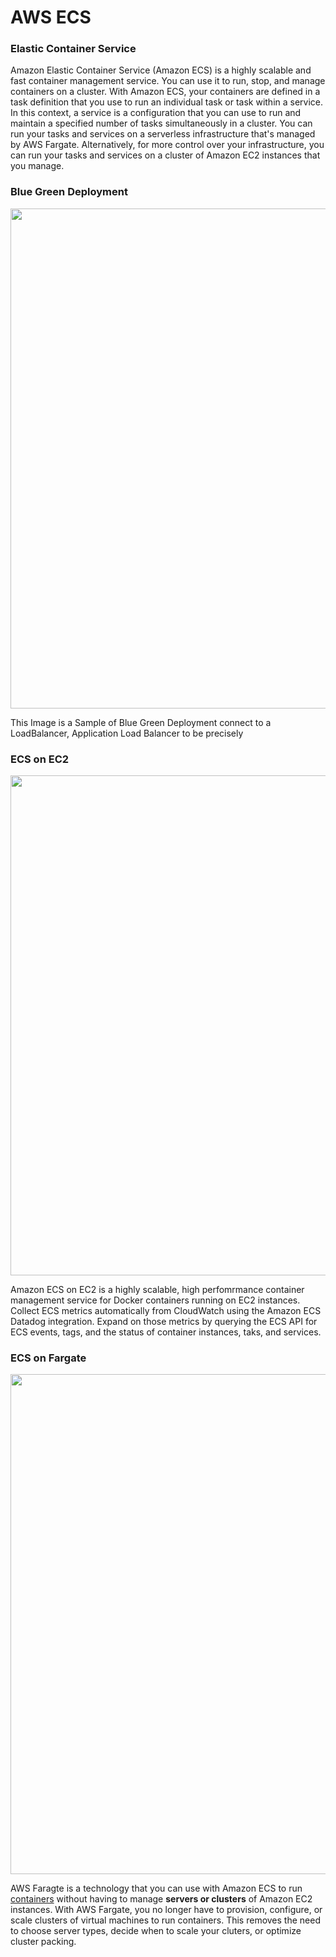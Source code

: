 # AWS ECS
### Elastic Container Service
Amazon Elastic Container Service (Amazon ECS) is a highly scalable and fast container management service. You can use it to run, stop, and manage containers on a cluster. With Amazon ECS, your containers are defined in a task definition that you use to run an individual task or task within a service. In this context, a service is a configuration that you can use to run and maintain a specified number of tasks simultaneously in a cluster. You can run your tasks and services on a serverless infrastructure that's managed by AWS Fargate. Alternatively, for more control over your infrastructure, you can run your tasks and services on a cluster of Amazon EC2 instances that you manage.

### Blue Green Deployment

<p align="center"><a href="https://github.com/aws-samples/ecs-blue-green-deployment"><img src="https://user-images.githubusercontent.com/86287920/189579005-cf687792-b03d-4549-a5d3-08bc5dae6fda.png" width="800" /></a></p>

This Image is a Sample of Blue Green Deployment connect to a LoadBalancer, Application Load Balancer to be precisely

### ECS on EC2

<p align="center"><img src="https://user-images.githubusercontent.com/86287920/191167487-51ae4c52-fbfd-4cba-87f0-6e129227a2d0.jpg" width="800" /></p>

Amazon ECS on EC2 is a highly scalable, high perfomrmance container management service for Docker containers running on EC2 instances. <br />
Collect ECS metrics automatically from CloudWatch using the Amazon ECS Datadog integration. Expand on those metrics by querying the ECS API for ECS events, tags, and the status of container instances, taks, and services.

### ECS on Fargate

<p align="center"><img src="https://user-images.githubusercontent.com/86287920/191633137-32d5719a-cac6-4c4d-9c30-f7cd411b485d.jpeg" width="800" /></p>

AWS Faragte is a technology that you can use with Amazon ECS to run <a href="https://aws.amazon.com/containers/">containers</a> without having to manage **servers or clusters** of Amazon EC2 instances. With AWS Fargate, you no longer have to provision, configure, or scale clusters of virtual machines to run containers. This removes the need to choose server types, decide when to scale your cluters, or optimize cluster packing.
